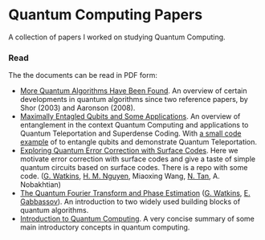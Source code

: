 # Quantum Computing Papers
A collection of papers I worked on studying Quantum Computing.

### Read
The the documents can be read in PDF form:
* [More Quantum Algorithms Have Been Found](https://github.com/gwwatkin/quantum-computing-papers/blob/master/More_Quantum_Algorithms_have_been_found.pdf). An overview of certain developments in quantum algorithms since two reference papers, by Shor (2003) and Aaronson (2008).
* [Maximally Entagled Qubits and Some Applications](https://github.com/gwwatkin/quantum-computing-papers/blob/master/Maximally_Entangled_Qubits.pdf). An overview of entanglement in the context Quantum Computing and applications to Quantum Teleportation and Superdense Coding. With [a small code example](https://github.com/gwwatkin/quantum-computing-papers/blob/master/QuantumTeleportation.qasm) of to entangle qubits and demonstrate Quantum Teleportation.
* [Exploring Quantum Error Correction with Surface Codes](https://github.com/gwwatkin/quantum-computing-papers/blob/master/Quantum_Error_Correction_Project.pdf). Here we motivate error correction with surface codes and give a taste of simple quantum circuits based on surface codes. There is a repo with some code. ([G. Watkins](https://github.com/gwwatkin), [H. M. Nguyen](https://github.com/alexnguyenn), Miaoxing Wang, [N. Tan](https://github.com/Gaphodil), A. Nobakhtian)
* [The Quantum Fourier Transform and Phase Estimation](https://github.com/gwwatkin/quantum-computing-papers/blob/master/watkins_gabbasov_qft.pdf) ([G. Watkins](https://github.com/gwwatkin), [E. Gabbassov](https://github.com/lostdevfound?tab=repositories)). An introduction to two widely used building blocks of quantum algorithms.
* [Introduction to Quantum Computing](https://github.com/gwwatkin/quantum-computing-papers/blob/master/Introduction_To_quantum_computing.pdf). A very concise summary of some main introductory concepts in quantum computing.
